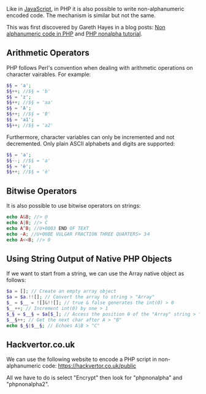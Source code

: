 Like in [JavaScript](obsidian://open?vault=security-notes&file=Offensive%20Security%2FWeb%20Application%20Security%2FEvasions%20and%20Bypasses%2FEvasion%20Techniques%2FJavaScript%20Obfuscation%20Techniques%2FNon-alphanumeric%20JS%20Encoding), in PHP it is also possible to write non-alphanumeric encoded code. The mechanism is similar but not the same.

This was first discovered by Gareth Hayes in a blog posts: [Non alphanumeric code in PHP](http://www.thespanner.co.uk/2011/09/22/non-alphanumeric-code-in-php/)  and [PHP nonalpha tutorial](http://www.thespanner.co.uk/2012/08/21/php-nonalpha-tutorial/).
## Arithmetic Operators
PHP follows Perl's convention when dealing with arithmetic operations on character vairables. For example:
```php
$§ = 'a';
$§++; //$§ = 'b'
$§ = 'z';
$§++; //$§ = 'aa'
$§ = 'A';
$§++; //$§ = 'B'
$§ = 'a1';
$§++; //$§ = 'a2'
```
Furthermore, character variables can only be incremented and not decremented. Only plain ASCII alphabets and digits are supported:
```php
$§ = 'a';
$§--; //$§ = 'a'
$§ = 'è';
$§++; //$§ = 'è'
```
## Bitwise Operators
It is also possible to use bitwise operators on strings:
```php
echo A&B; //> @
echo A|B; //> C
echo A^B; //U+0003 END OF TEXT
echo ~A; //U+00BE VULGAR FRACTION THREE QUARTERS> 3⁄4
echo A<<B; //> 0
```
## Using String Output of Native PHP Objects
If we want to start from a string, we can use the Array native object as follows:
```php
$a = []; // Create an empty array object
$a = $a.!![]; // Convert the array to string > "Array"
$_ = $__ = ![]&!![]; // true & false generates the int(0) > 0
$__++; // Increment int(0) by one > 1
$_§ = $__§ = $a[$_]; // Access the position 0 of the "Array" string > "A"
$__§++; // Get the next char after A > "B"
echo $_§|$__§; // Echoes A|B > "C"
```
## Hackvertor.co.uk
We can use the following website to encode a PHP script in non-alphanumeric code: https://hackvertor.co.uk/public

All we have to do is select "Encrypt" then look for "phpnonalpha" and "phpnonalpha2".
